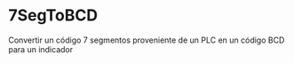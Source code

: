 # 7SegToBCD
Convertir un código 7 segmentos proveniente de un PLC en un código BCD para un indicador
